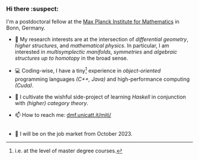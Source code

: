 ### Hi there :suspect:
I'm a postdoctoral fellow at the [Max Planck Institute for Mathematics](https://www.mpim-bonn.mpg.de/) in Bonn, Germany.

- :microscope: My research interests are at the intersection of *differential geometry*, *higher structures*, and *mathematical physics*. 
In particular, I am interested in *multisymplectic manifolds*, *symmetries* and *algebraic structures up to homotopy* in the broad sense.

- :computer: Coding-wise, I have a tiny[^1] experience in *object-oriented* 
programming languages *(C++, Java)* and high-performance computing *(Cuda)*.

- :seedling: I cultivate the wishful side-project of learning *Haskell* in conjunction with *(higher) category theory*.

- :mailbox: How to reach me: [dmf.unicatt.it/miti/](https://dmf.unicatt.it/miti/)

<pre>
</pre>

- :dart: I will be on the job market from October 2023.





[^1]: i.e. at the level of master degree courses. 

<!--
**MasterToninus/MasterToninus** is a ✨ _special_ ✨ repository because its `README.md` (this file) appears on your GitHub profile.

Here are some ideas to get you started:

- 🔭 I’m currently working on ...
- 🌱 I’m currently learning ...
- 👯 I’m looking to collaborate on ...
- 🤔 I’m looking for help with ...
- 💬 Ask me about ...
- 📫 How to reach me: ...
- 😄 Pronouns: ...
- ⚡ Fun fact: ...
-->
